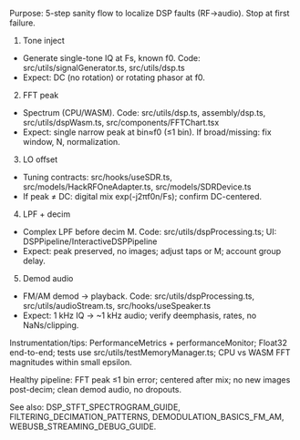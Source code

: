 Purpose: 5-step sanity flow to localize DSP faults (RF→audio). Stop at first failure.

1) Tone inject
- Generate single-tone IQ at Fs, known f0. Code: src/utils/signalGenerator.ts, src/utils/dsp.ts
- Expect: DC (no rotation) or rotating phasor at f0.

2) FFT peak
- Spectrum (CPU/WASM). Code: src/utils/dsp.ts, assembly/dsp.ts, src/utils/dspWasm.ts, src/components/FFTChart.tsx
- Expect: single narrow peak at bin≈f0 (≤1 bin). If broad/missing: fix window, N, normalization.

3) LO offset
- Tuning contracts: src/hooks/useSDR.ts, src/models/HackRFOneAdapter.ts, src/models/SDRDevice.ts
- If peak ≠ DC: digital mix exp(-j2πf0n/Fs); confirm DC-centered.

4) LPF + decim
- Complex LPF before decim M. Code: src/utils/dspProcessing.ts; UI: DSPPipeline/InteractiveDSPPipeline
- Expect: peak preserved, no images; adjust taps or M; account group delay.

5) Demod audio
- FM/AM demod → playback. Code: src/utils/dspProcessing.ts, src/utils/audioStream.ts, src/hooks/useSpeaker.ts
- Expect: 1 kHz IQ → ~1 kHz audio; verify deemphasis, rates, no NaNs/clipping.

Instrumentation/tips: PerformanceMetrics + performanceMonitor; Float32 end-to-end; tests use src/utils/testMemoryManager.ts; CPU vs WASM FFT magnitudes within small epsilon.

Healthy pipeline: FFT peak ≤1 bin error; centered after mix; no new images post-decim; clean demod audio, no dropouts.

See also: DSP_STFT_SPECTROGRAM_GUIDE, FILTERING_DECIMATION_PATTERNS, DEMODULATION_BASICS_FM_AM, WEBUSB_STREAMING_DEBUG_GUIDE.